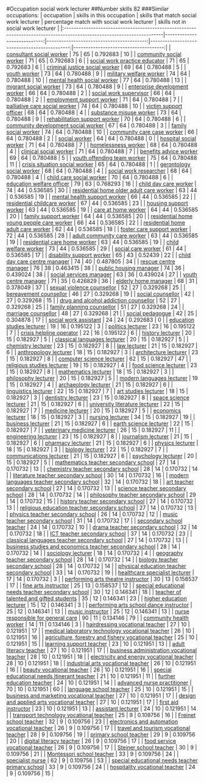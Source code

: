 #Occupation social work lecturer
##Number skills 82
###Similar occupations:
| occupation                                                                                                            |   skills in this occupation |   skills that match social work lecturer |   percentage match with social work lecturer |   skills not in social work lecturer |
|:----------------------------------------------------------------------------------------------------------------------|----------------------------:|-----------------------------------------:|---------------------------------------------:|-------------------------------------:|
| [consultant social worker](consultant_social_worker.md)                                                               |                          75 |                                       65 |                                     0.792683 |                                   10 |
| [community social worker](community_social_worker.md)                                                                 |                          71 |                                       65 |                                     0.792683 |                                    6 |
| [social work practice educator](social_work_practice_educator.md)                                                     |                          71 |                                       65 |                                     0.792683 |                                    6 |
| [criminal justice social worker](criminal_justice_social_worker.md)                                                   |                          69 |                                       64 |                                     0.780488 |                                    5 |
| [youth worker](youth_worker.md)                                                                                       |                          73 |                                       64 |                                     0.780488 |                                    9 |
| [military welfare worker](military_welfare_worker.md)                                                                 |                          74 |                                       64 |                                     0.780488 |                                   10 |
| [mental health social worker](mental_health_social_worker.md)                                                         |                          77 |                                       64 |                                     0.780488 |                                   13 |
| [migrant social worker](migrant_social_worker.md)                                                                     |                          73 |                                       64 |                                     0.780488 |                                    9 |
| [enterprise development worker](enterprise_development_worker.md)                                                     |                          66 |                                       64 |                                     0.780488 |                                    2 |
| [social work supervisor](social_work_supervisor.md)                                                                   |                          66 |                                       64 |                                     0.780488 |                                    2 |
| [employment support worker](employment_support_worker.md)                                                             |                          71 |                                       64 |                                     0.780488 |                                    7 |
| [palliative care social worker](palliative_care_social_worker.md)                                                     |                          74 |                                       64 |                                     0.780488 |                                   10 |
| [victim support officer](victim_support_officer.md)                                                                   |                          68 |                                       64 |                                     0.780488 |                                    4 |
| [substance misuse worker](substance_misuse_worker.md)                                                                 |                          73 |                                       64 |                                     0.780488 |                                    9 |
| [rehabilitation support worker](rehabilitation_support_worker.md)                                                     |                          70 |                                       64 |                                     0.780488 |                                    6 |
| [community development social worker](community_development_social_worker.md)                                         |                          67 |                                       64 |                                     0.780488 |                                    3 |
| [family social worker](family_social_worker.md)                                                                       |                          74 |                                       64 |                                     0.780488 |                                   10 |
| [community care case worker](community_care_case_worker.md)                                                           |                          66 |                                       64 |                                     0.780488 |                                    2 |
| [social worker](social_worker.md)                                                                                     |                          64 |                                       64 |                                     0.780488 |                                    0 |
| [hospital social worker](hospital_social_worker.md)                                                                   |                          71 |                                       64 |                                     0.780488 |                                    7 |
| [homelessness worker](homelessness_worker.md)                                                                         |                          68 |                                       64 |                                     0.780488 |                                    4 |
| [clinical social worker](clinical_social_worker.md)                                                                   |                          71 |                                       64 |                                     0.780488 |                                    7 |
| [benefits advice worker](benefits_advice_worker.md)                                                                   |                          69 |                                       64 |                                     0.780488 |                                    5 |
| [youth offending team worker](youth_offending_team_worker.md)                                                         |                          75 |                                       64 |                                     0.780488 |                                   11 |
| [crisis situation social worker](crisis_situation_social_worker.md)                                                   |                          65 |                                       64 |                                     0.780488 |                                    1 |
| [gerontology social worker](gerontology_social_worker.md)                                                             |                          68 |                                       64 |                                     0.780488 |                                    4 |
| [social work researcher](social_work_researcher.md)                                                                   |                          68 |                                       64 |                                     0.780488 |                                    4 |
| [child care social worker](child_care_social_worker.md)                                                               |                          70 |                                       64 |                                     0.780488 |                                    6 |
| [education welfare officer](education_welfare_officer.md)                                                             |                          79 |                                       63 |                                     0.768293 |                                   16 |
| [child day care worker](child_day_care_worker.md)                                                                     |                          74 |                                       44 |                                     0.536585 |                                   30 |
| [residential home older adult care worker](residential_home_older_adult_care_worker.md)                               |                          63 |                                       44 |                                     0.536585 |                                   19 |
| [mental health support worker](mental_health_support_worker.md)                                                       |                          66 |                                       44 |                                     0.536585 |                                   22 |
| [residential childcare worker](residential_childcare_worker.md)                                                       |                          67 |                                       44 |                                     0.536585 |                                   23 |
| [housing support worker](housing_support_worker.md)                                                                   |                          63 |                                       44 |                                     0.536585 |                                   19 |
| [care at home worker](care_at_home_worker.md)                                                                         |                          64 |                                       44 |                                     0.536585 |                                   20 |
| [family support worker](family_support_worker.md)                                                                     |                          64 |                                       44 |                                     0.536585 |                                   20 |
| [residential home young people care worker](residential_home_young_people_care_worker.md)                             |                          66 |                                       44 |                                     0.536585 |                                   22 |
| [residential home adult care worker](residential_home_adult_care_worker.md)                                           |                          62 |                                       44 |                                     0.536585 |                                   18 |
| [foster care support worker](foster_care_support_worker.md)                                                           |                          72 |                                       44 |                                     0.536585 |                                   28 |
| [adult community care worker](adult_community_care_worker.md)                                                         |                          63 |                                       44 |                                     0.536585 |                                   19 |
| [residential care home worker](residential_care_home_worker.md)                                                       |                          63 |                                       44 |                                     0.536585 |                                   19 |
| [child welfare worker](child_welfare_worker.md)                                                                       |                          73 |                                       44 |                                     0.536585 |                                   29 |
| [social care worker](social_care_worker.md)                                                                           |                          61 |                                       44 |                                     0.536585 |                                   17 |
| [disability support worker](disability_support_worker.md)                                                             |                          65 |                                       43 |                                     0.52439  |                                   22 |
| [child day care centre manager](child_day_care_centre_manager.md)                                                     |                          74 |                                       40 |                                     0.487805 |                                   34 |
| [rescue centre manager](rescue_centre_manager.md)                                                                     |                          76 |                                       38 |                                     0.463415 |                                   38 |
| [public housing manager](public_housing_manager.md)                                                                   |                          74 |                                       36 |                                     0.439024 |                                   38 |
| [social services manager](social_services_manager.md)                                                                 |                          63 |                                       36 |                                     0.439024 |                                   27 |
| [youth centre manager](youth_centre_manager.md)                                                                       |                          71 |                                       35 |                                     0.426829 |                                   36 |
| [elderly home manager](elderly_home_manager.md)                                                                       |                          68 |                                       31 |                                     0.378049 |                                   37 |
| [sexual violence counsellor](sexual_violence_counsellor.md)                                                           |                          52 |                                       27 |                                     0.329268 |                                   25 |
| [bereavement counsellor](bereavement_counsellor.md)                                                                   |                          46 |                                       27 |                                     0.329268 |                                   19 |
| [social counsellor](social_counsellor.md)                                                                             |                          42 |                                       27 |                                     0.329268 |                                   15 |
| [drug and alcohol addiction counsellor](drug_and_alcohol_addiction_counsellor.md)                                     |                          52 |                                       27 |                                     0.329268 |                                   25 |
| [family planning counsellor](family_planning_counsellor.md)                                                           |                          51 |                                       27 |                                     0.329268 |                                   24 |
| [marriage counsellor](marriage_counsellor.md)                                                                         |                          48 |                                       27 |                                     0.329268 |                                   21 |
| [social pedagogue](social_pedagogue.md)                                                                               |                          42 |                                       25 |                                     0.304878 |                                   17 |
| [social work assistant](social_work_assistant.md)                                                                     |                          24 |                                       24 |                                     0.292683 |                                    0 |
| [education studies lecturer](education_studies_lecturer.md)                                                           |                          19 |                                       16 |                                     0.195122 |                                    3 |
| [politics lecturer](politics_lecturer.md)                                                                             |                          23 |                                       16 |                                     0.195122 |                                    7 |
| [crisis helpline operator](crisis_helpline_operator.md)                                                               |                          22 |                                       16 |                                     0.195122 |                                    6 |
| [history lecturer](history_lecturer.md)                                                                               |                          20 |                                       15 |                                     0.182927 |                                    5 |
| [classical languages lecturer](classical_languages_lecturer.md)                                                       |                          20 |                                       15 |                                     0.182927 |                                    5 |
| [chemistry lecturer](chemistry_lecturer.md)                                                                           |                          23 |                                       15 |                                     0.182927 |                                    8 |
| [law lecturer](law_lecturer.md)                                                                                       |                          21 |                                       15 |                                     0.182927 |                                    6 |
| [anthropology lecturer](anthropology_lecturer.md)                                                                     |                          18 |                                       15 |                                     0.182927 |                                    3 |
| [architecture lecturer](architecture_lecturer.md)                                                                     |                          23 |                                       15 |                                     0.182927 |                                    8 |
| [computer science lecturer](computer_science_lecturer.md)                                                             |                          62 |                                       15 |                                     0.182927 |                                   47 |
| [religious studies lecturer](religious_studies_lecturer.md)                                                           |                          19 |                                       15 |                                     0.182927 |                                    4 |
| [food science lecturer](food_science_lecturer.md)                                                                     |                          23 |                                       15 |                                     0.182927 |                                    8 |
| [mathematics lecturer](mathematics_lecturer.md)                                                                       |                          18 |                                       15 |                                     0.182927 |                                    3 |
| [philosophy lecturer](philosophy_lecturer.md)                                                                         |                          20 |                                       15 |                                     0.182927 |                                    5 |
| [modern languages lecturer](modern_languages_lecturer.md)                                                             |                          19 |                                       15 |                                     0.182927 |                                    4 |
| [archaeology lecturer](archaeology_lecturer.md)                                                                       |                          21 |                                       15 |                                     0.182927 |                                    6 |
| [linguistics lecturer](linguistics_lecturer.md)                                                                       |                          22 |                                       15 |                                     0.182927 |                                    7 |
| [art studies lecturer](art_studies_lecturer.md)                                                                       |                          18 |                                       15 |                                     0.182927 |                                    3 |
| [dentistry lecturer](dentistry_lecturer.md)                                                                           |                          23 |                                       15 |                                     0.182927 |                                    8 |
| [space science lecturer](space_science_lecturer.md)                                                                   |                          21 |                                       15 |                                     0.182927 |                                    6 |
| [university literature lecturer](university_literature_lecturer.md)                                                   |                          22 |                                       15 |                                     0.182927 |                                    7 |
| [medicine lecturer](medicine_lecturer.md)                                                                             |                          20 |                                       15 |                                     0.182927 |                                    5 |
| [economics lecturer](economics_lecturer.md)                                                                           |                          18 |                                       15 |                                     0.182927 |                                    3 |
| [nursing lecturer](nursing_lecturer.md)                                                                               |                          34 |                                       15 |                                     0.182927 |                                   19 |
| [business lecturer](business_lecturer.md)                                                                             |                          21 |                                       15 |                                     0.182927 |                                    6 |
| [earth science lecturer](earth_science_lecturer.md)                                                                   |                          22 |                                       15 |                                     0.182927 |                                    7 |
| [veterinary medicine lecturer](veterinary_medicine_lecturer.md)                                                       |                          26 |                                       15 |                                     0.182927 |                                   11 |
| [engineering lecturer](engineering_lecturer.md)                                                                       |                          23 |                                       15 |                                     0.182927 |                                    8 |
| [journalism lecturer](journalism_lecturer.md)                                                                         |                          21 |                                       15 |                                     0.182927 |                                    6 |
| [pharmacy lecturer](pharmacy_lecturer.md)                                                                             |                          21 |                                       15 |                                     0.182927 |                                    6 |
| [physics lecturer](physics_lecturer.md)                                                                               |                          18 |                                       15 |                                     0.182927 |                                    3 |
| [biology lecturer](biology_lecturer.md)                                                                               |                          22 |                                       15 |                                     0.182927 |                                    7 |
| [communications lecturer](communications_lecturer.md)                                                                 |                          21 |                                       15 |                                     0.182927 |                                    6 |
| [psychology lecturer](psychology_lecturer.md)                                                                         |                          20 |                                       15 |                                     0.182927 |                                    5 |
| [mathematics teacher secondary school](mathematics_teacher_secondary_school.md)                                       |                          27 |                                       14 |                                     0.170732 |                                   13 |
| [chemistry teacher secondary school](chemistry_teacher_secondary_school.md)                                           |                          28 |                                       14 |                                     0.170732 |                                   14 |
| [literature teacher secondary school](literature_teacher_secondary_school.md)                                         |                          30 |                                       14 |                                     0.170732 |                                   16 |
| [modern languages teacher secondary school](modern_languages_teacher_secondary_school.md)                             |                          32 |                                       14 |                                     0.170732 |                                   18 |
| [art teacher secondary school](art_teacher_secondary_school.md)                                                       |                          27 |                                       14 |                                     0.170732 |                                   13 |
| [science teacher secondary school](science_teacher_secondary_school.md)                                               |                          28 |                                       14 |                                     0.170732 |                                   14 |
| [philosophy teacher secondary school](philosophy_teacher_secondary_school.md)                                         |                          29 |                                       14 |                                     0.170732 |                                   15 |
| [history teacher secondary school](history_teacher_secondary_school.md)                                               |                          27 |                                       14 |                                     0.170732 |                                   13 |
| [religious education teacher secondary school](religious_education_teacher_secondary_school.md)                       |                          27 |                                       14 |                                     0.170732 |                                   13 |
| [physics teacher secondary school](physics_teacher_secondary_school.md)                                               |                          26 |                                       14 |                                     0.170732 |                                   12 |
| [music teacher secondary school](music_teacher_secondary_school.md)                                                   |                          31 |                                       14 |                                     0.170732 |                                   17 |
| [secondary school teacher](secondary_school_teacher.md)                                                               |                          24 |                                       14 |                                     0.170732 |                                   10 |
| [drama teacher secondary school](drama_teacher_secondary_school.md)                                                   |                          32 |                                       14 |                                     0.170732 |                                   18 |
| [ICT teacher secondary school](ICT_teacher_secondary_school.md)                                                       |                          37 |                                       14 |                                     0.170732 |                                   23 |
| [classical languages teacher secondary school](classical_languages_teacher_secondary_school.md)                       |                          27 |                                       14 |                                     0.170732 |                                   13 |
| [business studies and economics teacher secondary school](business_studies_and_economics_teacher_secondary_school.md) |                          28 |                                       14 |                                     0.170732 |                                   14 |
| [sociology lecturer](sociology_lecturer.md)                                                                           |                          18 |                                       14 |                                     0.170732 |                                    4 |
| [geography teacher secondary school](geography_teacher_secondary_school.md)                                           |                          28 |                                       14 |                                     0.170732 |                                   14 |
| [biology teacher secondary school](biology_teacher_secondary_school.md)                                               |                          28 |                                       14 |                                     0.170732 |                                   14 |
| [physical education teacher secondary school](physical_education_teacher_secondary_school.md)                         |                          33 |                                       14 |                                     0.170732 |                                   19 |
| [healthcare specialist lecturer](healthcare_specialist_lecturer.md)                                                   |                          17 |                                       14 |                                     0.170732 |                                    3 |
| [performing arts theatre instructor](performing_arts_theatre_instructor.md)                                           |                          30 |                                       13 |                                     0.158537 |                                   17 |
| [fine arts instructor](fine_arts_instructor.md)                                                                       |                          25 |                                       13 |                                     0.158537 |                                   12 |
| [special educational needs teacher secondary school](special_educational_needs_teacher_secondary_school.md)           |                          30 |                                       12 |                                     0.146341 |                                   18 |
| [teacher of talented and gifted students](teacher_of_talented_and_gifted_students.md)                                 |                          35 |                                       12 |                                     0.146341 |                                   23 |
| [higher education lecturer](higher_education_lecturer.md)                                                             |                          15 |                                       12 |                                     0.146341 |                                    3 |
| [performing arts school dance instructor](performing_arts_school_dance_instructor.md)                                 |                          25 |                                       12 |                                     0.146341 |                                   13 |
| [music instructor](music_instructor.md)                                                                               |                          25 |                                       12 |                                     0.146341 |                                   13 |
| [nurse responsible for general care](nurse_responsible_for_general_care.md)                                           |                          90 |                                       11 |                                     0.134146 |                                   79 |
| [community health worker](community_health_worker.md)                                                                 |                          14 |                                       11 |                                     0.134146 |                                    3 |
| [hairdressing vocational teacher](hairdressing_vocational_teacher.md)                                                 |                          27 |                                       10 |                                     0.121951 |                                   17 |
| [medical laboratory technology vocational teacher](medical_laboratory_technology_vocational_teacher.md)               |                          26 |                                       10 |                                     0.121951 |                                   16 |
| [agriculture, forestry and fishery vocational teacher](agriculture,_forestry_and_fishery_vocational_teacher.md)       |                          25 |                                       10 |                                     0.121951 |                                   15 |
| [learning support teacher](learning_support_teacher.md)                                                               |                          23 |                                       10 |                                     0.121951 |                                   13 |
| [adult literacy teacher](adult_literacy_teacher.md)                                                                   |                          27 |                                       10 |                                     0.121951 |                                   17 |
| [business administration vocational teacher](business_administration_vocational_teacher.md)                           |                          28 |                                       10 |                                     0.121951 |                                   18 |
| [electricity and energy vocational teacher](electricity_and_energy_vocational_teacher.md)                             |                          28 |                                       10 |                                     0.121951 |                                   18 |
| [industrial arts vocational teacher](industrial_arts_vocational_teacher.md)                                           |                          26 |                                       10 |                                     0.121951 |                                   16 |
| [beauty vocational teacher](beauty_vocational_teacher.md)                                                             |                          26 |                                       10 |                                     0.121951 |                                   16 |
| [special educational needs itinerant teacher](special_educational_needs_itinerant_teacher.md)                         |                          21 |                                       10 |                                     0.121951 |                                   11 |
| [further education teacher](further_education_teacher.md)                                                             |                          24 |                                       10 |                                     0.121951 |                                   14 |
| [advanced nurse practitioner](advanced_nurse_practitioner.md)                                                         |                          70 |                                       10 |                                     0.121951 |                                   60 |
| [language school teacher](language_school_teacher.md)                                                                 |                          25 |                                       10 |                                     0.121951 |                                   15 |
| [business and marketing vocational teacher](business_and_marketing_vocational_teacher.md)                             |                          27 |                                       10 |                                     0.121951 |                                   17 |
| [design and applied arts vocational teacher](design_and_applied_arts_vocational_teacher.md)                           |                          27 |                                       10 |                                     0.121951 |                                   17 |
| [first aid instructor](first_aid_instructor.md)                                                                       |                          23 |                                       10 |                                     0.121951 |                                   13 |
| [assistant lecturer](assistant_lecturer.md)                                                                           |                          24 |                                       10 |                                     0.121951 |                                   14 |
| [transport technology vocational teacher](transport_technology_vocational_teacher.md)                                 |                          25 |                                        9 |                                     0.109756 |                                   16 |
| [Freinet school teacher](Freinet_school_teacher.md)                                                                   |                          32 |                                        9 |                                     0.109756 |                                   23 |
| [electronics and automation vocational teacher](electronics_and_automation_vocational_teacher.md)                     |                          26 |                                        9 |                                     0.109756 |                                   17 |
| [travel and tourism vocational teacher](travel_and_tourism_vocational_teacher.md)                                     |                          28 |                                        9 |                                     0.109756 |                                   19 |
| [primary school teacher](primary_school_teacher.md)                                                                   |                          29 |                                        9 |                                     0.109756 |                                   20 |
| [digital literacy teacher](digital_literacy_teacher.md)                                                               |                          26 |                                        9 |                                     0.109756 |                                   17 |
| [food service vocational teacher](food_service_vocational_teacher.md)                                                 |                          26 |                                        9 |                                     0.109756 |                                   17 |
| [Steiner school teacher](Steiner_school_teacher.md)                                                                   |                          30 |                                        9 |                                     0.109756 |                                   21 |
| [Montessori school teacher](Montessori_school_teacher.md)                                                             |                          33 |                                        9 |                                     0.109756 |                                   24 |
| [specialist nurse](specialist_nurse.md)                                                                               |                          62 |                                        9 |                                     0.109756 |                                   53 |
| [special educational needs teacher primary school](special_educational_needs_teacher_primary_school.md)               |                          33 |                                        9 |                                     0.109756 |                                   24 |
| [hospitality vocational teacher](hospitality_vocational_teacher.md)                                                   |                          24 |                                        9 |                                     0.109756 |                                   15 |

